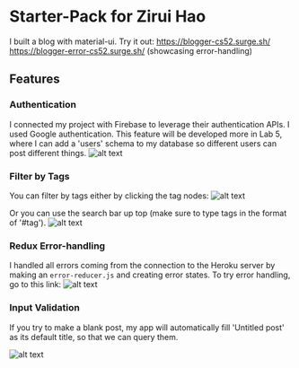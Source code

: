 # Starter-Pack for Zirui Hao
I built a blog with material-ui.
Try it out:
https://blogger-cs52.surge.sh/
https://blogger-error-cs52.surge.sh/ (showcasing error-handling)
## Features
### Authentication
I connected my project with Firebase to leverage their authentication APIs. I used Google authentication. This feature will be developed more in Lab 5, where I can add a 'users' schema to my database so different users can post different things.
![alt text](http://url/to/img.png)

### Filter by Tags
You can filter by tags either by clicking the tag nodes:
![alt text](http://url/to/img.png)

Or you can use the search bar up top (make sure to type tags in the format of '#tag').
![alt text](http://url/to/img.png)

### Redux Error-handling
I handled all errors coming from the connection to the Heroku server by making an `error-reducer.js` and creating error states. To try error handling, go to this link: 
![alt text](http://url/to/img.png)

### Input Validation
If you try to make a blank post, my app will automatically fill 'Untitled post' as its default title, so that we can query them.

![alt text](http://url/to/img.png)
